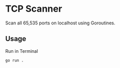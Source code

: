 # TCP Scanner

Scan all 65,535 ports on localhost using Goroutines.

## Usage

Run in Terminal

```
go run .
```

